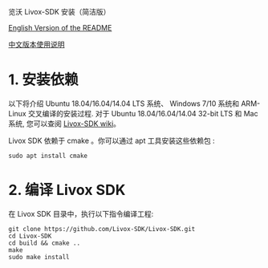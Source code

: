 览沃 Livox-SDK 安装（简洁版）

[English Version of the README](<https://github.com/Livox-SDK/Livox-SDK/blob/master/README.md>) 

[中文版本使用说明](<https://github.com/Livox-SDK/Livox-SDK/blob/master/README_CN.md>)


# 1. 安装依赖
以下将介绍 Ubuntu 18.04/16.04/14.04 LTS 系统、 Windows 7/10 系统和 ARM-Linux 交叉编译的安装过程. 对于 Ubuntu 18.04/16.04/14.04 32-bit LTS 和 Mac 系统, 您可以查阅 [Livox-SDK wiki](https://github.com/Livox-SDK/Livox-SDK/wiki)。

Livox SDK 依赖于 cmake 。你可以通过 apt 工具安装这些依赖包 :
```
sudo apt install cmake
```
# 2. 编译 Livox SDK

在 Livox SDK 目录中，执行以下指令编译工程:
```
git clone https://github.com/Livox-SDK/Livox-SDK.git
cd Livox-SDK
cd build && cmake ..
make
sudo make install
```
